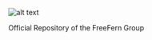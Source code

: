 ![alt text][logo]

[logo]: repository.freefern/icon.png

Official Repository of the FreeFern Group

